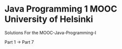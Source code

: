 # Java Programming 1 MOOC University of Helsinki

Solutions For the MOOC-Java-Programming-I

Part 1 -> Part 7
